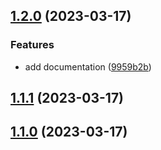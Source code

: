 

## [1.2.0](https://github.com/FelipeGarcia911/git-flow/compare/1.1.1...1.2.0) (2023-03-17)


### Features

* add documentation ([9959b2b](https://github.com/FelipeGarcia911/git-flow/commit/9959b2b7440dc5f3eefb07994ca671091685b308))

## [1.1.1](https://github.com/FelipeGarcia911/git-flow/compare/1.1.0...1.1.1) (2023-03-17)

## [1.1.0](https://github.com/FelipeGarcia911/git-flow/compare/1.0.1...1.1.0) (2023-03-17)